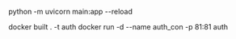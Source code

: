 python -m uvicorn main:app --reload

docker built . -t auth
docker run -d --name auth_con -p 81:81 auth
